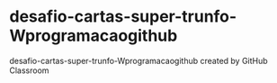 # desafio-cartas-super-trunfo-Wprogramacaogithub
desafio-cartas-super-trunfo-Wprogramacaogithub created by GitHub Classroom
